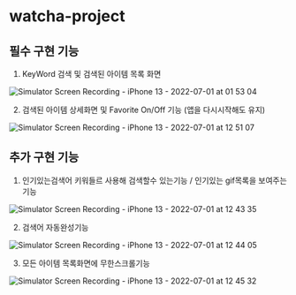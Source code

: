 # watcha-project

## 필수 구현 기능

1. KeyWord 검색 및 검색된 아이템 목록 화면   

![Simulator Screen Recording - iPhone 13 - 2022-07-01 at 01 53 04](https://user-images.githubusercontent.com/93653997/176734147-c4d0ef9d-ff43-4455-8993-dad368cb0962.gif)

2. 검색된 아이템 상세화면 및 Favorite On/Off 기능 (앱을 다시시작해도 유지)   

![Simulator Screen Recording - iPhone 13 - 2022-07-01 at 12 51 07](https://user-images.githubusercontent.com/93653997/176819992-755d8883-cd6d-4f8e-8081-8f2193d397ff.gif)


## 추가 구현 기능

1. 인기있는검색어 키워들르 사용해 검색할수 있는기능 / 인기있는 gif목록을 보여주는 기능   

![Simulator Screen Recording - iPhone 13 - 2022-07-01 at 12 43 35](https://user-images.githubusercontent.com/93653997/176819607-2311c2b1-c82d-41e1-bd09-8b29ed6801a0.gif)

2. 검색어 자동완성기능   

![Simulator Screen Recording - iPhone 13 - 2022-07-01 at 12 44 05](https://user-images.githubusercontent.com/93653997/176819641-0a2697da-f737-409c-afcd-f6a0c114f49f.gif)

3. 모든 아이템 목록화면에 무한스크롤기능    

![Simulator Screen Recording - iPhone 13 - 2022-07-01 at 12 45 32](https://user-images.githubusercontent.com/93653997/176819671-38a1a78a-5add-4daf-a20d-7a1d55a4dfef.gif)
